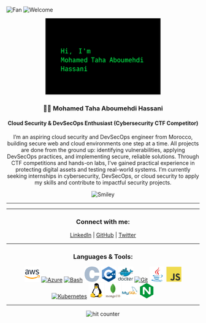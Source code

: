 <!-- ================= PROFILE & ABOUT ================= -->

<!-- Animated GIFs -->
<img src="https://github.com/fnky/fnky/raw/fnky/img/fan-1.gif" alt="Fan" width="150" align="center">
<img src="https://github.com/fnky/fnky/raw/fnky/img/welcome-fire.gif" alt="Welcome" width="150" align="center">

<!-- Profile Picture -->
<p align="center">
  <img src="taha.png" alt="Taha Profile Picture" width="300">
</p>

<!-- About Me -->
<h3 align="center">🏄‍♂️ Mohamed Taha Aboumehdi Hassani</h3>
<h4 align="center">Cloud Security & DevSecOps Enthusiast (Cybersecurity CTF Competitor)</h4>

<p align="center">
I’m an aspiring cloud security and DevSecOps engineer from Morocco, building secure web and cloud environments one step at a time.  
All projects are done from the ground up: identifying vulnerabilities, applying DevSecOps practices, and implementing secure, reliable solutions.  
Through CTF competitions and hands-on labs, I’ve gained practical experience in protecting digital assets and testing real-world systems.  
I’m currently seeking internships in cybersecurity, DevSecOps, or cloud security to apply my skills and contribute to impactful security projects.
</p>

<p align="center">
  <img src="https://github.com/fnky/fnky/raw/fnky/img/smile.gif" alt="Smiley" width="50">
</p>

<hr>

<hr>

<!-- ================= CONNECT ================= -->
<h3 align="center">Connect with me:</h3>
<p align="center">
  <a href="https://www.linkedin.com/in/your-linkedin" target="_blank">LinkedIn</a> |
  <a href="https://github.com/LORENZACCIO-1" target="_blank">GitHub</a> |
  <a href="https://twitter.com/your-twitter" target="_blank">Twitter</a>
</p>

<hr>

<!-- ================= LANGUAGES & TOOLS ================= -->
<h3 align="center">Languages & Tools:</h3>
<p align="center">
  <a href="https://aws.amazon.com" target="_blank"><img src="https://raw.githubusercontent.com/devicons/devicon/master/icons/amazonwebservices/amazonwebservices-original-wordmark.svg" alt="AWS" width="40"/></a>
  <a href="https://azure.microsoft.com/" target="_blank"><img src="https://www.vectorlogo.zone/logos/microsoft_azure/microsoft_azure-icon.svg" alt="Azure" width="40"/></a>
  <a href="https://www.gnu.org/software/bash/" target="_blank"><img src="https://www.vectorlogo.zone/logos/gnu_bash/gnu_bash-icon.svg" alt="Bash" width="40"/></a>
  <a href="https://www.cprogramming.com/" target="_blank"><img src="https://raw.githubusercontent.com/devicons/devicon/master/icons/c/c-original.svg" alt="C" width="40"/></a>
  <a href="https://www.w3schools.com/cpp/" target="_blank"><img src="https://raw.githubusercontent.com/devicons/devicon/master/icons/cplusplus/cplusplus-original.svg" alt="C++" width="40"/></a>
  <a href="https://www.docker.com/" target="_blank"><img src="https://raw.githubusercontent.com/devicons/devicon/master/icons/docker/docker-original-wordmark.svg" alt="Docker" width="40"/></a>
  <a href="https://git-scm.com/" target="_blank"><img src="https://www.vectorlogo.zone/logos/git-scm/git-scm-icon.svg" alt="Git" width="40"/></a>
  <a href="https://www.java.com" target="_blank"><img src="https://raw.githubusercontent.com/devicons/devicon/master/icons/java/java-original.svg" alt="Java" width="40"/></a>
  <a href="https://developer.mozilla.org/en-US/docs/Web/JavaScript" target="_blank"><img src="https://raw.githubusercontent.com/devicons/devicon/master/icons/javascript/javascript-original.svg" alt="JavaScript" width="40"/></a>
  <a href="https://kubernetes.io" target="_blank"><img src="https://www.vectorlogo.zone/logos/kubernetes/kubernetes-icon.svg" alt="Kubernetes" width="40"/></a>
  <a href="https://www.linux.org/" target="_blank"><img src="https://raw.githubusercontent.com/devicons/devicon/master/icons/linux/linux-original.svg" alt="Linux" width="40"/></a>
  <a href="https://www.mongodb.com/" target="_blank"><img src="https://raw.githubusercontent.com/devicons/devicon/master/icons/mongodb/mongodb-original-wordmark.svg" alt="MongoDB" width="40"/></a>
  <a href="https://www.mysql.com/" target="_blank"><img src="https://raw.githubusercontent.com/devicons/devicon/master/icons/mysql/mysql-original-wordmark.svg" alt="MySQL" width="40"/></a>
  <a href="https://www.nginx.com" target="_blank"><img src="https://raw.githubusercontent.com/devicons/devicon/master/icons/nginx/nginx-original.svg" alt="Nginx" width="40"/></a>
</p>

<hr>

<!-- ================= FOOTER / COUNTER ================= -->
<div align="center">
  <img src="https://profile-counter.glitch.me/fnky/count.svg" alt="hit counter">
</div>



